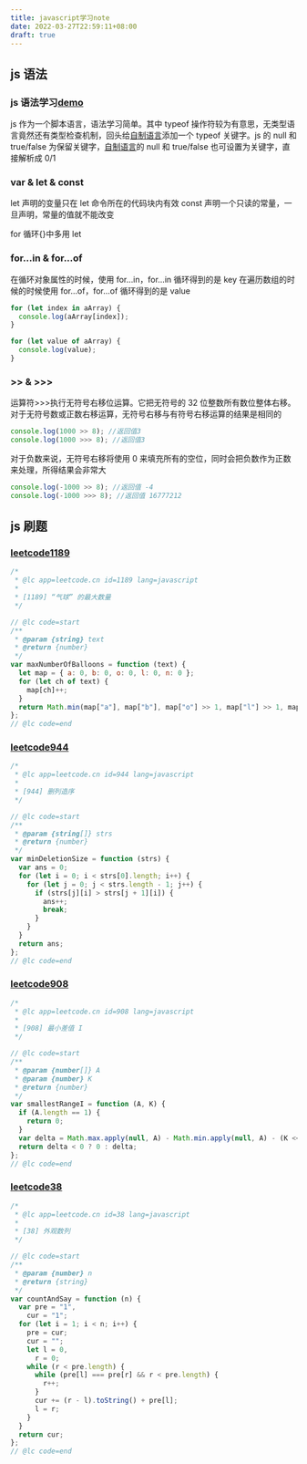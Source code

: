 ```yaml
---
title: javascript学习note
date: 2022-03-27T22:59:11+08:00
draft: true
---
```


## js 语法

### js 语法学习[demo](https://github.com/lws597/web/tree/master/js)

js 作为一个脚本语言，语法学习简单。其中 typeof 操作符较为有意思，无类型语言竟然还有类型检查机制，回头给[自制语言](https://github.com/lws597/xlang)添加一个 typeof 关键字。js 的 null 和 true/false 为保留关键字，[自制语言](https://github.com/lws597/xlang)的 null 和 true/false 也可设置为关键字，直接解析成 0/1

### var & let & const

let 声明的变量只在 let 命令所在的代码块内有效
const 声明一个只读的常量，一旦声明，常量的值就不能改变

for 循环{}中多用 let

### for...in & for...of

在循环对象属性的时候，使用 for…in，for…in 循环得到的是 key
在遍历数组的时候的时候使用 for…of，for…of 循环得到的是 value

```javascript
for (let index in aArray) {
  console.log(aArray[index]);
}

for (let value of aArray) {
  console.log(value);
}
```

### >> & >>>

运算符>>>执行无符号右移位运算。它把无符号的 32 位整数所有数位整体右移。对于无符号数或正数右移运算，无符号右移与有符号右移运算的结果是相同的

```javascript
console.log(1000 >> 8); //返回值3
console.log(1000 >>> 8); //返回值3
```

对于负数来说，无符号右移将使用 0 来填充所有的空位，同时会把负数作为正数来处理，所得结果会非常大

```javascript
console.log(-1000 >> 8); //返回值 -4
console.log(-1000 >>> 8); //返回值 16777212
```

## js 刷题

### [leetcode1189](https://leetcode-cn.com/problems/maximum-number-of-balloons)

```javascript
/*
 * @lc app=leetcode.cn id=1189 lang=javascript
 *
 * [1189] “气球” 的最大数量
 */

// @lc code=start
/**
 * @param {string} text
 * @return {number}
 */
var maxNumberOfBalloons = function (text) {
  let map = { a: 0, b: 0, o: 0, l: 0, n: 0 };
  for (let ch of text) {
    map[ch]++;
  }
  return Math.min(map["a"], map["b"], map["o"] >> 1, map["l"] >> 1, map["n"]);
};
// @lc code=end
```

### [leetcode944](https://leetcode-cn.com/problems/delete-columns-to-make-sorted)

```javascript
/*
 * @lc app=leetcode.cn id=944 lang=javascript
 *
 * [944] 删列造序
 */

// @lc code=start
/**
 * @param {string[]} strs
 * @return {number}
 */
var minDeletionSize = function (strs) {
  var ans = 0;
  for (let i = 0; i < strs[0].length; i++) {
    for (let j = 0; j < strs.length - 1; j++) {
      if (strs[j][i] > strs[j + 1][i]) {
        ans++;
        break;
      }
    }
  }
  return ans;
};
// @lc code=end
```

### [leetcode908](https://leetcode-cn.com/problems/smallest-range-i)

```javascript
/*
 * @lc app=leetcode.cn id=908 lang=javascript
 *
 * [908] 最小差值 I
 */

// @lc code=start
/**
 * @param {number[]} A
 * @param {number} K
 * @return {number}
 */
var smallestRangeI = function (A, K) {
  if (A.length == 1) {
    return 0;
  }
  var delta = Math.max.apply(null, A) - Math.min.apply(null, A) - (K << 1);
  return delta < 0 ? 0 : delta;
};
// @lc code=end
```

### [leetcode38](https://leetcode-cn.com/problems/count-and-say)

```javascript
/*
 * @lc app=leetcode.cn id=38 lang=javascript
 *
 * [38] 外观数列
 */

// @lc code=start
/**
 * @param {number} n
 * @return {string}
 */
var countAndSay = function (n) {
  var pre = "1",
    cur = "1";
  for (let i = 1; i < n; i++) {
    pre = cur;
    cur = "";
    let l = 0,
      r = 0;
    while (r < pre.length) {
      while (pre[l] === pre[r] && r < pre.length) {
        r++;
      }
      cur += (r - l).toString() + pre[l];
      l = r;
    }
  }
  return cur;
};
// @lc code=end
```
